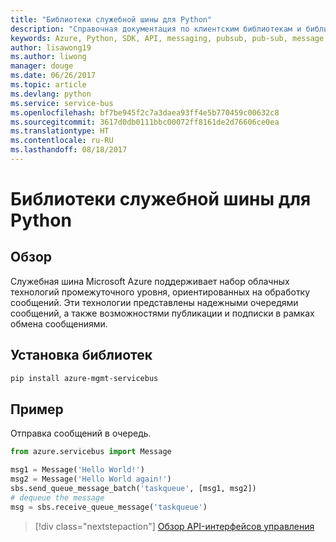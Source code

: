 ```yaml
---
title: "Библиотеки служебной шины для Python"
description: "Справочная документация по клиентским библиотекам и библиотекам управления служебной шины для Python"
keywords: Azure, Python, SDK, API, messaging, pubsub, pub-sub, message broker
author: lisawong19
ms.author: liwong
manager: douge
ms.date: 06/26/2017
ms.topic: article
ms.devlang: python
ms.service: service-bus
ms.openlocfilehash: bf7be945f2c7a3daea93ff4e5b770459c00632c8
ms.sourcegitcommit: 3617d0db0111bbc00072ff8161de2d76606ce0ea
ms.translationtype: HT
ms.contentlocale: ru-RU
ms.lasthandoff: 08/18/2017
---
```

# <a name="service-bus-libraries-for-python"></a>Библиотеки служебной шины для Python

## <a name="overview"></a>Обзор

Служебная шина Microsoft Azure поддерживает набор облачных технологий промежуточного уровня, ориентированных на обработку сообщений. Эти технологии представлены надежными очередями сообщений, а также возможностями публикации и подписки в рамках обмена сообщениями. 

## <a name="install-the-libraries"></a>Установка библиотек
```bash
pip install azure-mgmt-servicebus
```

## <a name="example"></a>Пример
Отправка сообщений в очередь.

```python
from azure.servicebus import Message

msg1 = Message('Hello World!')
msg2 = Message('Hello World again!')
sbs.send_queue_message_batch('taskqueue', [msg1, msg2])
# dequeue the message
msg = sbs.receive_queue_message('taskqueue')
```
> [!div class="nextstepaction"]
> [Обзор API-интерфейсов управления](/python/api/overview/azure/servicebus/managementlibrary)

